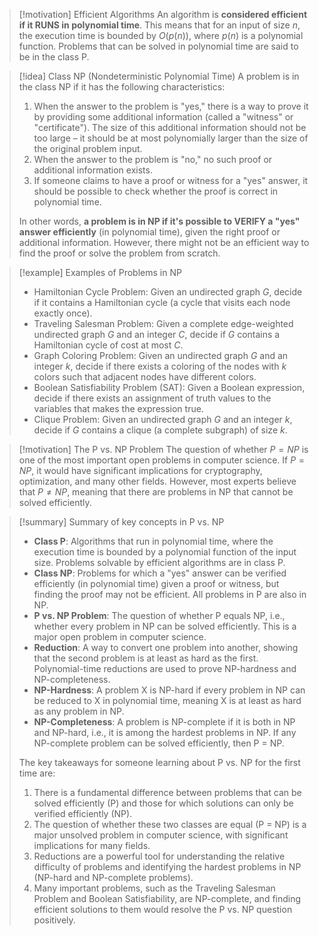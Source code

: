 > [!motivation] Efficient Algorithms
> An algorithm is **considered efficient if it RUNS in polynomial time**. This means that for an input of size $n$, the execution time is bounded by $O(p(n))$, where $p(n)$ is a polynomial function. Problems that can be solved in polynomial time are said to be in the class P.

> [!idea] Class NP (Nondeterministic Polynomial Time)
> A problem is in the class NP if it has the following characteristics:
> 1. When the answer to the problem is "yes," there is a way to prove it by providing some additional information (called a "witness" or "certificate"). The size of this additional information should not be too large – it should be at most polynomially larger than the size of the original problem input.
> 2. When the answer to the problem is "no," no such proof or additional information exists.
> 3. If someone claims to have a proof or witness for a "yes" answer, it should be possible to check whether the proof is correct in polynomial time.
>
> In other words, **a problem is in NP if it's possible to VERIFY a "yes" answer efficiently** (in polynomial time), given the right proof or additional information. However, there might not be an efficient way to find the proof or solve the problem from scratch.

> [!example] Examples of Problems in NP
> - Hamiltonian Cycle Problem: Given an undirected graph $G$, decide if it contains a Hamiltonian cycle (a cycle that visits each node exactly once).
> - Traveling Salesman Problem: Given a complete edge-weighted undirected graph $G$ and an integer $C$, decide if $G$ contains a Hamiltonian cycle of cost at most $C$.
> - Graph Coloring Problem: Given an undirected graph $G$ and an integer $k$, decide if there exists a coloring of the nodes with $k$ colors such that adjacent nodes have different colors.
> - Boolean Satisfiability Problem (SAT): Given a Boolean expression, decide if there exists an assignment of truth values to the variables that makes the expression true.
> - Clique Problem: Given an undirected graph $G$ and an integer $k$, decide if $G$ contains a clique (a complete subgraph) of size $k$.


> [!motivation] The P vs. NP Problem
> The question of whether $P = NP$ is one of the most important open problems in computer science. If $P = NP$, it would have significant implications for cryptography, optimization, and many other fields. However, most experts believe that $P \neq NP$, meaning that there are problems in NP that cannot be solved efficiently.


> [!summary] Summary of key concepts in P vs. NP
> 
> - **Class P**: Algorithms that run in polynomial time, where the execution time is bounded by a polynomial function of the input size. Problems solvable by efficient algorithms are in class P.
> - **Class NP**: Problems for which a "yes" answer can be verified efficiently (in polynomial time) given a proof or witness, but finding the proof may not be efficient. All problems in P are also in NP.
> - **P vs. NP Problem**: The question of whether P equals NP, i.e., whether every problem in NP can be solved efficiently. This is a major open problem in computer science.
> - **Reduction**: A way to convert one problem into another, showing that the second problem is at least as hard as the first. Polynomial-time reductions are used to prove NP-hardness and NP-completeness.
> - **NP-Hardness**: A problem X is NP-hard if every problem in NP can be reduced to X in polynomial time, meaning X is at least as hard as any problem in NP.
> - **NP-Completeness**: A problem is NP-complete if it is both in NP and NP-hard, i.e., it is among the hardest problems in NP. If any NP-complete problem can be solved efficiently, then P = NP.
>
> The key takeaways for someone learning about P vs. NP for the first time are:
> 1. There is a fundamental difference between problems that can be solved efficiently (P) and those for which solutions can only be verified efficiently (NP).
> 2. The question of whether these two classes are equal (P = NP) is a major unsolved problem in computer science, with significant implications for many fields.
> 3. Reductions are a powerful tool for understanding the relative difficulty of problems and identifying the hardest problems in NP (NP-hard and NP-complete problems).
> 4. Many important problems, such as the Traveling Salesman Problem and Boolean Satisfiability, are NP-complete, and finding efficient solutions to them would resolve the P vs. NP question positively.

